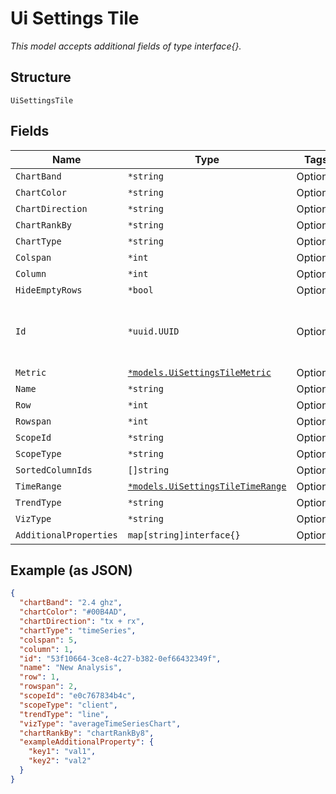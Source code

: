 
# Ui Settings Tile

*This model accepts additional fields of type interface{}.*

## Structure

`UiSettingsTile`

## Fields

| Name | Type | Tags | Description |
|  --- | --- | --- | --- |
| `ChartBand` | `*string` | Optional | - |
| `ChartColor` | `*string` | Optional | - |
| `ChartDirection` | `*string` | Optional | - |
| `ChartRankBy` | `*string` | Optional | - |
| `ChartType` | `*string` | Optional | - |
| `Colspan` | `*int` | Optional | - |
| `Column` | `*int` | Optional | - |
| `HideEmptyRows` | `*bool` | Optional | - |
| `Id` | `*uuid.UUID` | Optional | Unique ID of the object instance in the Mist Organnization |
| `Metric` | [`*models.UiSettingsTileMetric`](../../doc/models/ui-settings-tile-metric.md) | Optional | - |
| `Name` | `*string` | Optional | - |
| `Row` | `*int` | Optional | - |
| `Rowspan` | `*int` | Optional | - |
| `ScopeId` | `*string` | Optional | - |
| `ScopeType` | `*string` | Optional | - |
| `SortedColumnIds` | `[]string` | Optional | - |
| `TimeRange` | [`*models.UiSettingsTileTimeRange`](../../doc/models/ui-settings-tile-time-range.md) | Optional | - |
| `TrendType` | `*string` | Optional | - |
| `VizType` | `*string` | Optional | - |
| `AdditionalProperties` | `map[string]interface{}` | Optional | - |

## Example (as JSON)

```json
{
  "chartBand": "2.4 ghz",
  "chartColor": "#00B4AD",
  "chartDirection": "tx + rx",
  "chartType": "timeSeries",
  "colspan": 5,
  "column": 1,
  "id": "53f10664-3ce8-4c27-b382-0ef66432349f",
  "name": "New Analysis",
  "row": 1,
  "rowspan": 2,
  "scopeId": "e0c767834b4c",
  "scopeType": "client",
  "trendType": "line",
  "vizType": "averageTimeSeriesChart",
  "chartRankBy": "chartRankBy8",
  "exampleAdditionalProperty": {
    "key1": "val1",
    "key2": "val2"
  }
}
```

